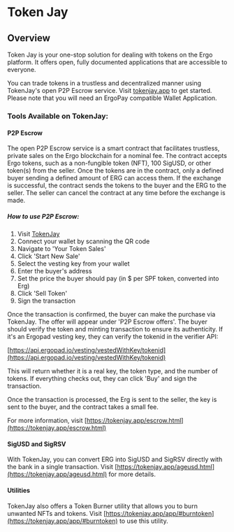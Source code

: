 # Token Jay

## Overview

Token Jay is your one-stop solution for dealing with tokens on the Ergo platform. It offers open, fully documented applications that are accessible to everyone.

You can trade tokens in a trustless and decentralized manner using TokenJay's open P2P Escrow service. Visit [tokenjay.app](https://tokenjay.app/) to get started. Please note that you will need an ErgoPay compatible Wallet Application.

### Tools Available on TokenJay:

#### P2P Escrow

The open P2P Escrow service is a smart contract that facilitates trustless, private sales on the Ergo blockchain for a nominal fee. The contract accepts Ergo tokens, such as a non-fungible token (NFT), 100 SigUSD, or other token(s) from the seller. Once the tokens are in the contract, only a defined buyer sending a defined amount of ERG can access them. If the exchange is successful, the contract sends the tokens to the buyer and the ERG to the seller. The seller can cancel the contract at any time before the exchange is made. 

##### How to use P2P Escrow:

1. Visit [TokenJay](http://tokenjay.app)
2. Connect your wallet by scanning the QR code
3. Navigate to 'Your Token Sales'
4. Click 'Start New Sale'
5. Select the vesting key from your wallet
6. Enter the buyer's address
7. Set the price the buyer should pay (in $ per SPF token, converted into Erg)
8. Click 'Sell Token'
9. Sign the transaction

Once the transaction is confirmed, the buyer can make the purchase via TokenJay. The offer will appear under 'P2P Escrow offers'. The buyer should verify the token and minting transaction to ensure its authenticity. If it's an Ergopad vesting key, they can verify the tokenid in the verifier API:

[https://api.ergopad.io/vesting/vestedWithKey/tokenid](https://api.ergopad.io/vesting/vestedWithKey/tokenid)

This will return whether it is a real key, the token type, and the number of tokens. If everything checks out, they can click 'Buy' and sign the transaction.

Once the transaction is processed, the Erg is sent to the seller, the key is sent to the buyer, and the contract takes a small fee.

For more information, visit [https://tokenjay.app/escrow.html](https://tokenjay.app/escrow.html)

#### SigUSD and SigRSV

With TokenJay, you can convert ERG into SigUSD and SigRSV directly with the bank in a single transaction. Visit [https://tokenjay.app/ageusd.html](https://tokenjay.app/ageusd.html) for more details.

#### Utilities

TokenJay also offers a Token Burner utility that allows you to burn unwanted NFTs and tokens. Visit [https://tokenjay.app/app/#burntoken](https://tokenjay.app/app/#burntoken) to use this utility.

